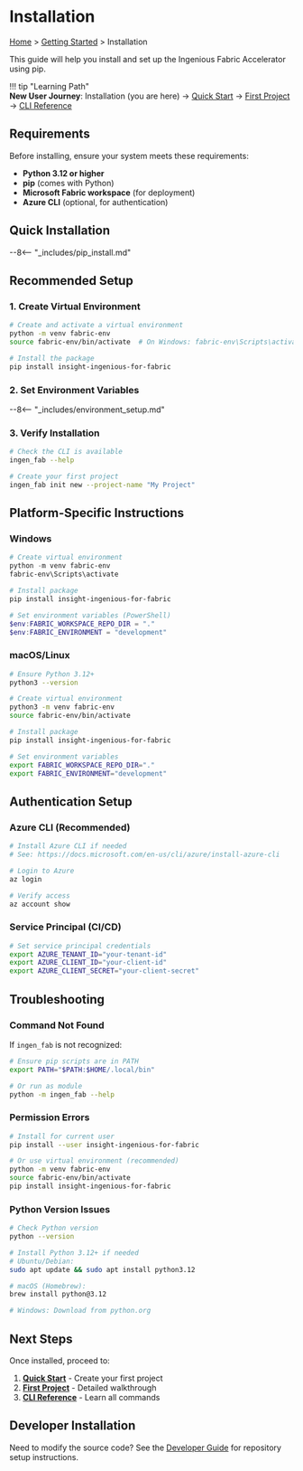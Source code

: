# Installation

[Home](../index.md) > [Getting Started](installation.md) > Installation

This guide will help you install and set up the Ingenious Fabric Accelerator using pip.

!!! tip "Learning Path"  
    **New User Journey**: Installation (you are here) → [Quick Start](quick-start.md) → [First Project](first-project.md) → [CLI Reference](../guides/cli-reference.md)

## Requirements

Before installing, ensure your system meets these requirements:

- **Python 3.12 or higher**
- **pip** (comes with Python)
- **Microsoft Fabric workspace** (for deployment)
- **Azure CLI** (optional, for authentication)

## Quick Installation

--8<-- "_includes/pip_install.md"

## Recommended Setup

### 1. Create Virtual Environment

```bash
# Create and activate a virtual environment
python -m venv fabric-env
source fabric-env/bin/activate  # On Windows: fabric-env\Scripts\activate

# Install the package
pip install insight-ingenious-for-fabric
```

### 2. Set Environment Variables

--8<-- "_includes/environment_setup.md"

### 3. Verify Installation

```bash
# Check the CLI is available
ingen_fab --help

# Create your first project
ingen_fab init new --project-name "My Project"
```

## Platform-Specific Instructions

### Windows

```powershell
# Create virtual environment
python -m venv fabric-env
fabric-env\Scripts\activate

# Install package
pip install insight-ingenious-for-fabric

# Set environment variables (PowerShell)
$env:FABRIC_WORKSPACE_REPO_DIR = "."
$env:FABRIC_ENVIRONMENT = "development"
```

### macOS/Linux

```bash
# Ensure Python 3.12+
python3 --version

# Create virtual environment
python3 -m venv fabric-env
source fabric-env/bin/activate

# Install package
pip install insight-ingenious-for-fabric

# Set environment variables
export FABRIC_WORKSPACE_REPO_DIR="."
export FABRIC_ENVIRONMENT="development"
```

## Authentication Setup

### Azure CLI (Recommended)

```bash
# Install Azure CLI if needed
# See: https://docs.microsoft.com/en-us/cli/azure/install-azure-cli

# Login to Azure
az login

# Verify access
az account show
```

### Service Principal (CI/CD)

```bash
# Set service principal credentials
export AZURE_TENANT_ID="your-tenant-id"
export AZURE_CLIENT_ID="your-client-id"
export AZURE_CLIENT_SECRET="your-client-secret"
```

## Troubleshooting

### Command Not Found

If `ingen_fab` is not recognized:

```bash
# Ensure pip scripts are in PATH
export PATH="$PATH:$HOME/.local/bin"

# Or run as module
python -m ingen_fab --help
```

### Permission Errors

```bash
# Install for current user
pip install --user insight-ingenious-for-fabric

# Or use virtual environment (recommended)
python -m venv fabric-env
source fabric-env/bin/activate
pip install insight-ingenious-for-fabric
```

### Python Version Issues

```bash
# Check Python version
python --version

# Install Python 3.12+ if needed
# Ubuntu/Debian:
sudo apt update && sudo apt install python3.12

# macOS (Homebrew):
brew install python@3.12

# Windows: Download from python.org
```

## Next Steps

Once installed, proceed to:

1. **[Quick Start](quick-start.md)** - Create your first project
2. **[First Project](first-project.md)** - Detailed walkthrough
3. **[CLI Reference](../guides/cli-reference.md)** - Learn all commands

## Developer Installation

Need to modify the source code? See the [Developer Guide](../developer_guide/index.md#development-setup) for repository setup instructions.